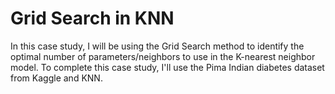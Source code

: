 # Grid Search in KNN
 In this case study, I will be using the Grid Search method to identify the optimal number of parameters/neighbors to use in the K-nearest neighbor model. To complete this case study, I'll use the Pima Indian diabetes dataset from Kaggle and KNN.
